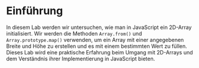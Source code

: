 # Einführung

In diesem Lab werden wir untersuchen, wie man in JavaScript ein 2D-Array initialisiert. Wir werden die Methoden `Array.from()` und `Array.prototype.map()` verwenden, um ein Array mit einer angegebenen Breite und Höhe zu erstellen und es mit einem bestimmten Wert zu füllen. Dieses Lab wird eine praktische Erfahrung beim Umgang mit 2D-Arrays und dem Verständnis ihrer Implementierung in JavaScript bieten.
